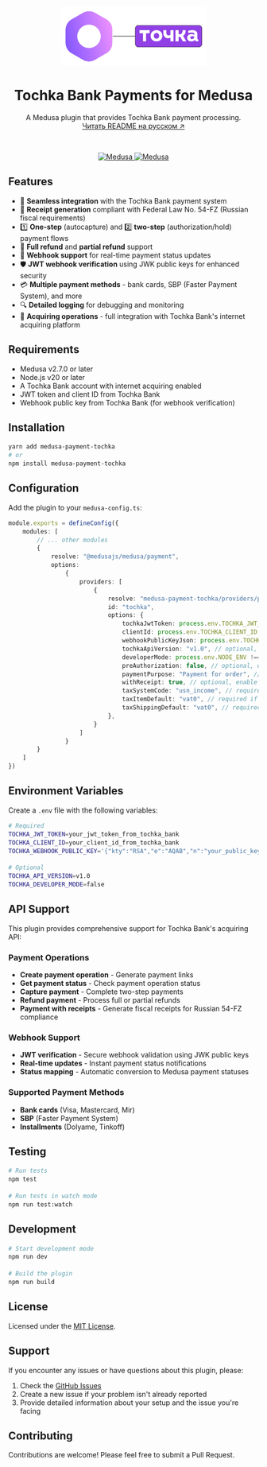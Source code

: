 <p align="center">
  <a href="https://www.medusajs.com">
    <img alt="Medusa and Tochka Bank" src="https://raw.githubusercontent.com/FatherOctber/medusa-payment-tochka/main/packages/medusa-payment-tochka/medusa_and_tochka.png" height="120">
  </a>

</p>

<h1 align="center">
Tochka Bank Payments for Medusa
</h1>

<p align="center">
  A Medusa plugin that provides Tochka Bank payment processing.
  <br/>
  <a href="https://github.com/FatherOctber/medusa-payment-tochka/blob/main/packages/medusa-payment-tochka/README.ru.md">Читать README на русском ↗</a>
</p>

<br/>

<p align="center">
  <a href="https://medusajs.com">
    <img src="https://img.shields.io/badge/Medusa-^2.7.0-blue?logo=medusa" alt="Medusa" />
  </a>
  <a href="https://medusajs.com">
    <img src="https://img.shields.io/badge/Tested_with_Medusa-v2.10.3-green?logo=checkmarx" alt="Medusa" />
  </a>
</p>

## Features

- 🔗 **Seamless integration** with the Tochka Bank payment system
- 🧾 **Receipt generation** compliant with Federal Law No. 54-FZ (Russian fiscal requirements)
- 1️⃣ **One-step** (autocapture) and 2️⃣ **two-step** (authorization/hold) payment flows
- 🔄 **Full refund** and **partial refund** support
- 🔔 **Webhook support** for real-time payment status updates
- 🛡 **JWT webhook verification** using JWK public keys for enhanced security
- 💳 **Multiple payment methods** - bank cards, SBP (Faster Payment System), and more
- 🔍 **Detailed logging** for debugging and monitoring
- 🏦 **Acquiring operations** - full integration with Tochka Bank's internet acquiring platform

## Requirements

- Medusa v2.7.0 or later
- Node.js v20 or later
- A Tochka Bank account with internet acquiring enabled
- JWT token and client ID from Tochka Bank
- Webhook public key from Tochka Bank (for webhook verification)

## Installation

```bash
yarn add medusa-payment-tochka
# or
npm install medusa-payment-tochka
```

## Configuration

Add the plugin to your `medusa-config.ts`:

```typescript
module.exports = defineConfig({
    modules: [
        // ... other modules
        {
            resolve: "@medusajs/medusa/payment",
            options:
                {
                    providers: [
                        {
                            resolve: "medusa-payment-tochka/providers/payment-tochka",
                            id: "tochka",
                            options: {
                                tochkaJwtToken: process.env.TOCHKA_JWT_TOKEN,
                                clientId: process.env.TOCHKA_CLIENT_ID,
                                webhookPublicKeyJson: process.env.TOCHKA_WEBHOOK_PUBLIC_KEY,
                                tochkaApiVersion: "v1.0", // optional, defaults to "v1.0"
                                developerMode: process.env.NODE_ENV !== "production", // optional, defaults to false
                                preAuthorization: false, // optional, enable two-step payments
                                paymentPurpose: "Payment for order", // optional, default payment description
                                withReceipt: true, // optional, enable receipt generation
                                taxSystemCode: "usn_income", // required if withReceipt is true
                                taxItemDefault: "vat0", // required if withReceipt is true
                                taxShippingDefault: "vat0", // required if withReceipt is true
                            },
                        }
                    ]
                }
        }
    ]
})
```

## Environment Variables

Create a `.env` file with the following variables:

```bash
# Required
TOCHKA_JWT_TOKEN=your_jwt_token_from_tochka_bank
TOCHKA_CLIENT_ID=your_client_id_from_tochka_bank
TOCHKA_WEBHOOK_PUBLIC_KEY='{"kty":"RSA","e":"AQAB","n":"your_public_key_n_value"}'

# Optional
TOCHKA_API_VERSION=v1.0
TOCHKA_DEVELOPER_MODE=false
```

## API Support

This plugin provides comprehensive support for Tochka Bank's acquiring API:

### Payment Operations
- **Create payment operation** - Generate payment links
- **Get payment status** - Check payment operation status
- **Capture payment** - Complete two-step payments
- **Refund payment** - Process full or partial refunds
- **Payment with receipts** - Generate fiscal receipts for Russian 54-FZ compliance

### Webhook Support
- **JWT verification** - Secure webhook validation using JWK public keys
- **Real-time updates** - Instant payment status notifications
- **Status mapping** - Automatic conversion to Medusa payment statuses

### Supported Payment Methods
- **Bank cards** (Visa, Mastercard, Mir)
- **SBP** (Faster Payment System)
- **Installments** (Dolyame, Tinkoff)

## Testing

```bash
# Run tests
npm test

# Run tests in watch mode
npm run test:watch
```

## Development

```bash
# Start development mode
npm run dev

# Build the plugin
npm run build
```

## License

Licensed under the [MIT License](LICENSE).

## Support

If you encounter any issues or have questions about this plugin, please:

1. Check the [GitHub Issues](https://github.com/fatheroctober/medusa-payment-tochka/issues)
2. Create a new issue if your problem isn't already reported
3. Provide detailed information about your setup and the issue you're facing

## Contributing

Contributions are welcome! Please feel free to submit a Pull Request.